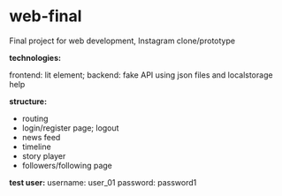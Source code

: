 # web-final
Final project for web development, Instagram clone/prototype

**technologies:**

frontend: lit element;
backend: fake API using json files and localstorage help

**structure:**
- routing
- login/register page; logout
- news feed
- timeline
- story player
- followers/following page


**test user:**
username: user_01
password: password1
